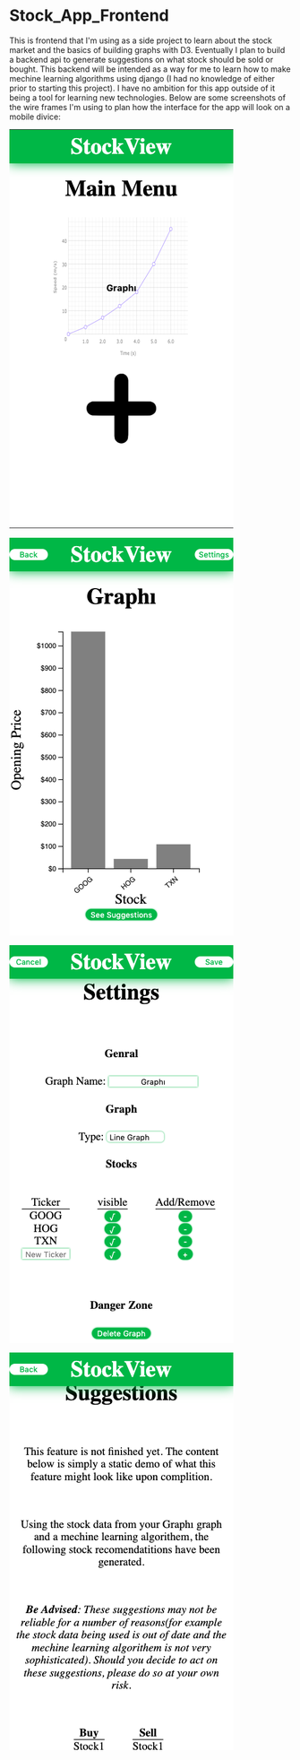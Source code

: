 # Stock_App_Frontend
This is frontend that I'm using as a side project to learn about the stock market and the basics of building graphs with D3. Eventually I plan to build a backend api to generate suggestions on what stock should be sold or bought. This backend will be intended as a way for me to learn how to make mechine learning algorithms using django (I had no knowledge of either prior to starting this project). I have no ambition for this app outside of it being a tool for learning new technologies. Below are some screenshots of the wire frames I'm using to plan how the interface for the app will look on a mobile divice:

 
![menu page](./Menu_Page.png)


![graph page](./Graph_Page.png)


![settings page](./Settings_Page.png)


![suggestions page](./Suggestions_Page.png)
